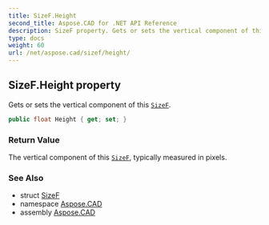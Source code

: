 ```yaml
---
title: SizeF.Height
second_title: Aspose.CAD for .NET API Reference
description: SizeF property. Gets or sets the vertical component of this SizeF
type: docs
weight: 60
url: /net/aspose.cad/sizef/height/
---
```

## SizeF.Height property

Gets or sets the vertical component of this [`SizeF`](../).

```csharp
public float Height { get; set; }
```

### Return Value

The vertical component of this [`SizeF`](../), typically measured in pixels.

### See Also

* struct [SizeF](../)
* namespace [Aspose.CAD](../../../aspose.cad/)
* assembly [Aspose.CAD](../../../)


